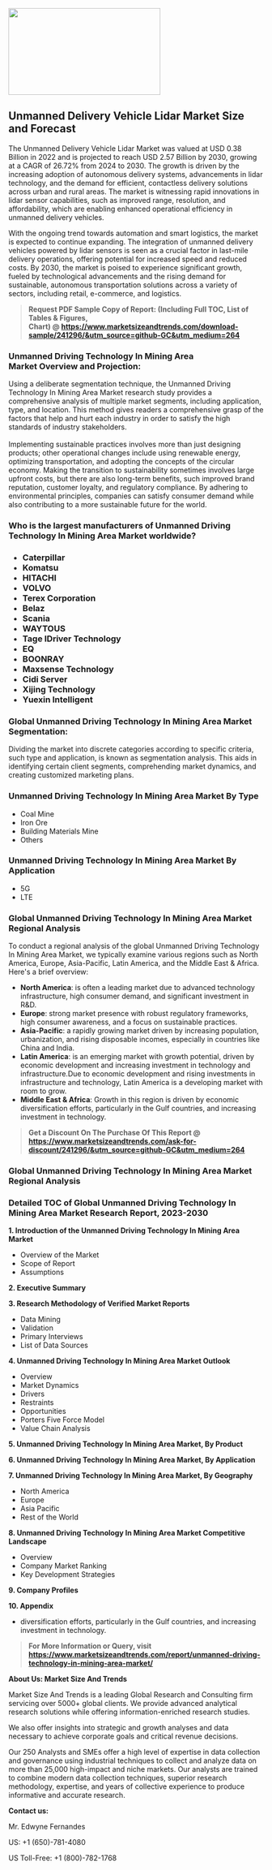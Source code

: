 <p><img class="alignnone size-medium wp-image-20088" src="https://ffe5etoiles.com/wp-content/uploads/2024/12/MST1-300x171.png" alt="" width="300" height="171" /></p><h2>Unmanned Delivery Vehicle Lidar Market Size and Forecast</h2><p>The Unmanned Delivery Vehicle Lidar Market was valued at USD 0.38 Billion in 2022 and is projected to reach USD 2.57 Billion by 2030, growing at a CAGR of 26.72% from 2024 to 2030. The growth is driven by the increasing adoption of autonomous delivery systems, advancements in lidar technology, and the demand for efficient, contactless delivery solutions across urban and rural areas. The market is witnessing rapid innovations in lidar sensor capabilities, such as improved range, resolution, and affordability, which are enabling enhanced operational efficiency in unmanned delivery vehicles.</p><p>With the ongoing trend towards automation and smart logistics, the market is expected to continue expanding. The integration of unmanned delivery vehicles powered by lidar sensors is seen as a crucial factor in last-mile delivery operations, offering potential for increased speed and reduced costs. By 2030, the market is poised to experience significant growth, fueled by technological advancements and the rising demand for sustainable, autonomous transportation solutions across a variety of sectors, including retail, e-commerce, and logistics.</p></p><blockquote id="" class=""><strong>Request PDF Sample Copy of Report: (Including Full TOC, List of Tables &amp; Figures, Chart)&nbsp;@&nbsp;<strong><a href="https://www.marketsizeandtrends.com/download-sample/241296/&utm_source=github-GC&utm_medium=264" target="_blank">https://www.marketsizeandtrends.com/download-sample/241296/&utm_source=github-GC&utm_medium=264</a></strong></strong></blockquote><h3 id="" class="">Unmanned Driving Technology In Mining Area Market&nbsp;Overview and Projection:</h3><p id="" class="">Using a deliberate segmentation technique, the Unmanned Driving Technology In Mining Area Market research study provides a comprehensive analysis of multiple market segments, including application, type, and location. This method gives readers a comprehensive grasp of the factors that help and hurt each industry in order to satisfy the high standards of industry stakeholders. <br /> <br />Implementing sustainable practices involves more than just designing products; other operational changes include using renewable energy, optimizing transportation, and adopting the concepts of the circular economy. Making the transition to sustainability sometimes involves large upfront costs, but there are also long-term benefits, such improved brand reputation, customer loyalty, and regulatory compliance. By adhering to environmental principles, companies can satisfy consumer demand while also contributing to a more sustainable future for the world.</p><h3 id="" class="">Who is the largest manufacturers of&nbsp;Unmanned Driving Technology In Mining Area Market worldwide?</h3><h3 class=""><p><ul><li>Caterpillar </li><li> Komatsu </li><li> HITACHI </li><li> VOLVO </li><li> Terex Corporation </li><li> Belaz </li><li> Scania </li><li> WAYTOUS </li><li> Tage IDriver Technology </li><li> EQ </li><li> BOONRAY </li><li> Maxsense Technology </li><li> Cidi Server </li><li> Xijing Technology </li><li> Yuexin Intelligent</li></ul></p></h3><h3 id="" class="">Global&nbsp;Unmanned Driving Technology In Mining Area Market Segmentation:</h3><p id="" class="">Dividing the market into discrete categories according to specific criteria, such type and application, is known as segmentation analysis. This aids in identifying certain client segments, comprehending market dynamics, and creating customized marketing plans.</p><h3 id="" class="">Unmanned Driving Technology In Mining Area Market&nbsp;By Type</h3><p><p><ul><li>Coal Mine</li><li> Iron Ore</li><li> Building Materials Mine</li><li> Others</p></li></ul></p></p><h3 id="" class="">Unmanned Driving Technology In Mining Area Market&nbsp;By Application</h3><p class=""><p><ul><li>5G</li><li> LTE</li></ul></p></p><h3 id="" class="">Global Unmanned Driving Technology In Mining Area Market Regional Analysis</h3><p id="" class="">To conduct a regional analysis of the global Unmanned Driving Technology In Mining Area Market, we typically examine various regions such as North America, Europe, Asia-Pacific, Latin America, and the Middle East &amp; Africa. Here's a brief overview:</p><ul><li><strong>North America</strong>: is often a leading market due to advanced technology infrastructure, high consumer demand, and significant investment in R&amp;D.</li><li><strong>Europe</strong>: strong market presence with robust regulatory frameworks, high consumer awareness, and a focus on sustainable practices.</li><li><strong>Asia-Pacific</strong>: a rapidly growing market driven by increasing population, urbanization, and rising disposable incomes, especially in countries like China and India.</li><li><strong>Latin America</strong>: is an emerging market with growth potential, driven by economic development and increasing investment in technology and infrastructure.Due to economic development and rising investments in infrastructure and technology, Latin America is a developing market with room to grow.</li><li><strong>Middle East &amp; Africa</strong>: Growth in this region is driven by economic diversification efforts, particularly in the Gulf countries, and increasing investment in technology.</li></ul><blockquote id="" class=""><strong>Get a Discount On The Purchase Of This Report @ <strong><a href="https://www.marketsizeandtrends.com/ask-for-discount/241296/&utm_source=github-GC&utm_medium=264" target="_blank">https://www.marketsizeandtrends.com/ask-for-discount/241296/&utm_source=github-GC&utm_medium=264</a></strong></strong></blockquote><h3 id="" class="">Global Unmanned Driving Technology In Mining Area Market Regional Analysis</h3><h3 id="" class="">Detailed TOC of Global Unmanned Driving Technology In Mining Area Market Research Report, 2023-2030</h3><p id="" class=""><strong>1. Introduction of the Unmanned Driving Technology In Mining Area Market</strong></p><ul><li>Overview of the Market</li><li>Scope of Report</li><li>Assumptions</li></ul><p id="" class=""><strong>2. Executive Summary</strong></p><p id="" class=""><strong>3. Research Methodology of Verified Market Reports</strong></p><ul><li>Data Mining</li><li>Validation</li><li>Primary Interviews</li><li>List of Data Sources</li></ul><p id="" class=""><strong>4. Unmanned Driving Technology In Mining Area Market Outlook</strong></p><ul><li>Overview</li><li>Market Dynamics</li><li>Drivers</li><li>Restraints</li><li>Opportunities</li><li>Porters Five Force Model</li><li>Value Chain Analysis</li></ul><p id="" class=""><strong>5. Unmanned Driving Technology In Mining Area Market, By Product</strong></p><p id="" class=""><strong>6. Unmanned Driving Technology In Mining Area Market, By Application</strong></p><p id="" class=""><strong>7. Unmanned Driving Technology In Mining Area Market, By Geography</strong></p><ul><li>North America</li><li>Europe</li><li>Asia Pacific</li><li>Rest of the World</li></ul><p id="" class=""><strong>8. Unmanned Driving Technology In Mining Area Market Competitive Landscape</strong></p><ul><li>Overview</li><li>Company Market Ranking</li><li>Key Development Strategies</li></ul><p id="" class=""><strong>9. Company Profiles</strong></p><p id="" class=""><strong>10. Appendix</strong></p><ul><li>diversification efforts, particularly in the Gulf countries, and increasing investment in technology.</li></ul><blockquote id="" class=""><strong>For More Information or Query, visit <strong><strong><a href="https://www.marketsizeandtrends.com/report/unmanned-driving-technology-in-mining-area-market/" target="_blank">https://www.marketsizeandtrends.com/report/unmanned-driving-technology-in-mining-area-market/</a></strong></strong></strong></blockquote><p id="" class=""><strong>About Us: Market Size And Trends</strong></p><p id="" class="">Market Size And Trends is a leading Global Research and Consulting firm servicing over 5000+ global clients. We provide advanced analytical research solutions while offering information-enriched research studies.</p><p id="" class="">We also offer insights into strategic and growth analyses and data necessary to achieve corporate goals and critical revenue decisions.</p><p id="" class="">Our 250 Analysts and SMEs offer a high level of expertise in data collection and governance using industrial techniques to collect and analyze data on more than 25,000 high-impact and niche markets. Our analysts are trained to combine modern data collection techniques, superior research methodology, expertise, and years of collective experience to produce informative and accurate research.</p><p id="" class=""><strong>Contact us:</strong></p><p id="" class="">Mr. Edwyne Fernandes</p><p id="" class="">US: +1 (650)-781-4080</p><p id="" class="">US Toll-Free: +1 (800)-782-1768</p>
